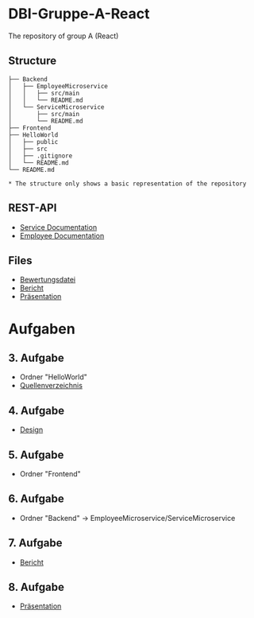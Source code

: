 # DBI-Gruppe-A-React
The repository of group A (React)

## Structure
```
├── Backend
│   ├── EmployeeMicroservice
│   │   ├── src/main
│   │   └── README.md
│   └── ServiceMicroservice
│       ├── src/main
│       └── README.md
├── Frontend
├── HelloWorld
│   ├── public
│   ├── src
│   ├── .gitignore
│   └── README.md
└── README.md
```
`* The structure only shows a basic representation of the repository` 

## REST-API
- [Service Documentation](Backend/ServiceMicroservice/README.md)
- [Employee Documentation](Backend/EmployeeMicroservice/README.md)

## Files
- [Bewertungsdatei](https://docs.google.com/spreadsheets/d/1qQdWk3npBI2ZR7dPyV5q1vNAIVeo1SicaT_npnRCoTc/edit?usp=sharing)
- [Bericht](https://docs.google.com/document/d/1DLpsre_dkaV8ZaO0WhITbZ1ob_Ex8H46EcGGscRcw6Q/edit?usp=sharing)
- [Präsentation](https://docs.google.com/presentation/d/1ixjzvmAa8CTfonxEZmSSY3W67lfgp2YSgeKvdKIh20I/edit?usp=sharing)



# Aufgaben

## 3. Aufgabe
- Ordner "HelloWorld"
- [Quellenverzeichnis](Documents/DBI-A-Quellenverzeichnis.pdf)
## 4. Aufgabe
- [Design](Documents/Design.pdf)
## 5. Aufgabe
- Ordner "Frontend"
## 6. Aufgabe
- Ordner "Backend" -> EmployeeMicroservice/ServiceMicroservice
## 7. Aufgabe
- [Bericht](https://docs.google.com/document/d/1DLpsre_dkaV8ZaO0WhITbZ1ob_Ex8H46EcGGscRcw6Q/edit?usp=sharing)
## 8. Aufgabe
- [Präsentation](https://docs.google.com/presentation/d/1ixjzvmAa8CTfonxEZmSSY3W67lfgp2YSgeKvdKIh20I/edit?usp=sharing)
